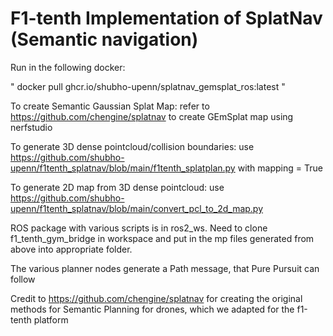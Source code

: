 # F1-tenth Implementation of SplatNav (Semantic navigation)

Run in the following docker:

"
docker pull ghcr.io/shubho-upenn/splatnav_gemsplat_ros:latest
"

To create Semantic Gaussian Splat Map: refer to https://github.com/chengine/splatnav to create GEmSplat map using nerfstudio

To generate 3D dense pointcloud/collision boundaries: use https://github.com/shubho-upenn/f1tenth_splatnav/blob/main/f1tenth_splatplan.py with mapping = True

To generate 2D map from 3D dense pointcloud: use https://github.com/shubho-upenn/f1tenth_splatnav/blob/main/convert_pcl_to_2d_map.py

ROS package with various scripts is in ros2_ws. Need to clone f1_tenth_gym_bridge in workspace and put in the mp files generated from above into appropriate folder.

The various planner nodes generate a Path message, that Pure Pursuit can follow

Credit to https://github.com/chengine/splatnav for creating the original methods for Semantic Planning for drones, which we adapted for the f1-tenth platform
